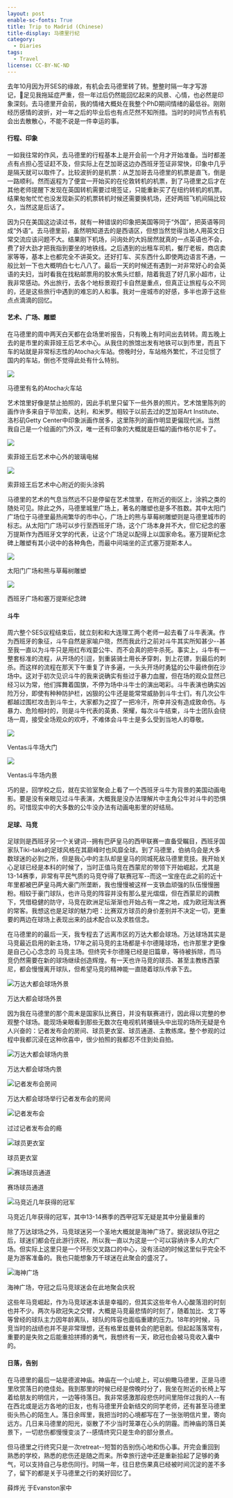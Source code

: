 ```yaml
---
layout: post
enable-sc-fonts: True
title: Trip to Madrid (Chinese)
title-display: 马德里行纪
category:
  - Diaries
tags:
  - Travel
license: CC-BY-NC-ND
---
```


去年10月因为开SES的缘故，有机会去马德里转了转。整整时隔一年才写游记，足见我拖延症严重，但一年过后仍然能回忆起来的风景、心情，也必然是印象深刻。去马德里开会前，我的情绪大概处在我整个PhD期间情绪的最低谷。刚刚经历感情的波折，对一年之后的毕业后也有点茫然不知所措。当时的时间节点有机会出去散散心，不能不说是一件幸运的事。

#### 行程、印象

一如我往常的作风，去马德里的行程基本上是开会前一个月才开始准备。当时都差点有点担心签证赶不及，但实际上在芝加哥这边办西班牙签证非常快，印象中几乎是隔天就可以取件了。比较波折的是机票：从芝加哥去马德里的机票是直飞，倒是一路顺利。然而返程为了便宜一开始买的在伦敦转机的机票，到了马德里之后才在其他老师提醒下发现在英国转机需要过境签证，只能重新买了在纽约转机的机票。结果匆匆忙忙也没发现新买的机票转机时候还需要换机场，还好两班飞机间隔比较久，当然这是后话了。

因为只在美国这边读过书，就有一种错误的印象把美国等同于“外国”，把英语等同成“外语”。去马德里前，虽然明知道去的是西语区，但想当然觉得当地人用英文日常交流应该问题不大。结果刚下机场，问询处的大妈居然就真的一点英语也不会，费了好大劲才把我指到要坐的地铁线。之后遇到的出租车司机，餐厅老板，商店卖家等等，基本上也都完全不讲英文。还好打车、买东西什么即使两边语言不通，一般比划一下也大概明白七七八八了。最后一天的时候还有遇到一对非常好心的会英语的夫妇，当时看我在找粘邮票用的胶水焦头烂额，陪着我逛了好几家小超市，让我非常感动。外出旅行，去各个地标景观打卡自然是重点，但真正让旅程与众不同的，还是这些旅行中遇到的难忘的人和事。我对一座城市的好感，多半也源于这些点点滴滴的回忆。

<!-- 在马德里虽然没呆几天，但 -->

#### 艺术、广场、雕塑

在马德里的周中两天白天都在会场里听报告，只有晚上有时间出去转转。周五晚上去的是市里的索菲娅王后艺术中心。从我住的旅馆出发有地铁可以到市里，而且下车的站就是非常标志性的Atocha火车站。傍晚时分，车站格外繁忙，不过见惯了国内的车站，倒也不觉得此处有什么特别。

<div class="figure-center-800 mb-3 mb-3">
<img src="https://i.postimg.cc/zGX60FDm/station-1.jpg">
</div>
<p class="caption-text"> 马德里有名的Atocha火车站 </p>

艺术馆里好像是禁止拍照的，因此手机里只留下一些外景的照片。艺术馆里陈列的画作许多来自于毕加索，达利，和米罗。相较于以前去过的芝加哥Art Institute、洛杉矶Getty Center中印象派画作居多，这里陈列的画作明显更偏现代派。当然我自己是一个绘画的门外汉，唯一还有印象的大概就是巨幅的画作格尔尼卡了。

<div class="figure-center-800 mb-3">
<img src="https://i.postimg.cc/C5YP2KKz/sofia-1.jpg">
</div>
<p class="caption-text"> 索菲娅王后艺术中心外的玻璃电梯 </p>

<div class="figure-center-800 mb-3">
<img src="https://i.postimg.cc/J4M9HqjV/sofia-2.jpg">
</div>
<p class="caption-text"> 索菲娅王后艺术中心附近的街头涂鸦 </p>

马德里的艺术的气息当然远不只是停留在艺术馆里，在附近的街区上，涂鸦之类的随处可见。除此之外，马德里城里广场上，著名的雕塑也是多不胜数。其中太阳门广场位于马德里最热闹繁华的市中心，广场上的熊与草莓树雕塑则是马德里城市的标志。从太阳门广场可以步行至西班牙广场，这个广场本身并不大，但它纪念的塞万提斯作为西班牙文学的代表，让这个广场足以配得上以国家命名。塞万提斯纪念碑上雕塑有其小说中的各种角色，而最中间端坐的正式塞万提斯本人。

<div class="figure-center-800 mb-3">
<img src="https://i.postimg.cc/RFT8mGLT/sculpture-2.jpg">
</div>
<p class="caption-text"> 太阳门广场和熊与草莓树雕塑 </p>

<div class="figure-center-800 mb-3">
<img src="https://i.postimg.cc/qRrYWWyR/sculpture-1.jpg">
</div>
<p class="caption-text"> 西班牙广场和塞万提斯纪念碑 </p>

#### 斗牛

周六整个SES议程结束后，就立刻和和大连理工两个老师一起去看了斗牛表演。作为西班牙的象征，斗牛自然是家喻户晓，然而我此行之前对斗牛其实所知甚少--甚至我一直以为斗牛只是用红布戏耍公牛、而不会真的把牛杀死。事实上，斗牛有一整套标准的流程，从开场的引逗，到重装骑士用长矛穿刺，到上花镖，到最后的刺杀。而这样的流程在那天下午重复了许多遍，一头头开场时勇猛的公牛最终倒在沙场中。这对于初次见识斗牛的我来说确实有些过于暴力血腥，但在场的观众显然已经习以为常，他们挥舞着国旗，不停为场中斗牛士的演出喝彩。斗牛表演也确实凶险万分，即使有种种防护栏，凶狠的公牛还是能常常威胁到斗牛士们，有几次公牛都越过围栏攻击到斗牛士，大家都为之捏了一把冷汗，所幸并没有造成致命伤。与暴力、危险相衬的，则是斗牛代表的英勇、荣耀，每次斗牛结束，斗牛士团队会绕场一周，接受全场观众的欢呼，不难体会斗牛士是多么受到当地人的尊敬。

<div class="figure-center-800 mb-3">
<img src="https://i.postimg.cc/yN78s6q4/bullfighting-2.jpg">
</div>
<p class="caption-text"> Ventas斗牛场大门 </p>

<div class="figure-center-800 mb-3">
<img src="https://i.postimg.cc/66FRwZYk/bullfighting-1.jpg">
</div>
<p class="caption-text"> Ventas斗牛场内景 </p>

巧的是，回学校之后，就在实验室聚会上看了一个西班牙斗牛为背景的美国动画电影。要是没有亲眼见过斗牛表演，大概我是没办法理解片中主角公牛对斗牛的恐惧的。可惜现实中的大多数的公牛没办法有动画电影里的好结局。

#### 足球、马竞

足球则是西班牙另一个关键词--拥有巴萨皇马的西甲联赛一直备受瞩目，西班牙国家队Tiki-taka的足球风格在其巅峰时也风靡全球。到了马德里，伯纳乌会是大多数球迷的必到之所，但是我心中的主队却是皇马的同城死敌马德里竞技。我开始关心足球已经是本科的时候了，当时正值马竞在西蒙尼的带领下开始崛起，尤其是13-14赛季，非常有平民气质的马竞夺得了联赛冠军--而这一宝座在此之前的近十年里都被巴萨皇马两大豪门所垄断，我也慢慢被这样一支铁血顽强的队伍慢慢圈粉。相较于豪门球队，也许马竞的阵容并没有那么星光熠熠，但在西蒙尼的调教下，凭借稳健的防守，马竞在欧洲足坛渐渐也开始占有一席之地，成为欧冠淘汰赛的常客。我想这也是足球的魅力吧：比赛双方球员的身价差别并不决定一切，更重要的两边在球场上表现出来的战术配合以及求胜信念。

在马德里的的最后一天，我专程去了远离市区的万达大都会球场。万达球场其实是马竞最近启用的新主场，17年之前马竞的主场都是卡尔德隆球场，也许那里才更像是自己心心念念的
马竞主场。但终究卡尔德隆已经是旧篇章，等待被拆除，而马竞仍然需要在新的球场继续创造辉煌。有一天也许马竞的球员、甚至主教练西蒙尼，都会慢慢离开球队，但希望马竞的精神能一直随着球队传承下去。

<div class="figure-center-800 mb-3">
<img src="https://i.postimg.cc/BZxjHzqv/wanda-1.jpg" alt="万达大都会球场外景">
</div>
<p class="caption-text"> 万达大都会球场外景 </p>

因为我在马德里的那个周末是国家队比赛日，并没有联赛进行，因此得以完整的参观整个球场。能现场亲眼看到那些无数次在电视机转播镜头中出现的场所无疑是令人兴奋的：记者发布会的房间、球员更衣室、球员通道、主教练席。整个参观的过程中我都沉浸在这种欣喜中，很少拍照的我都忍不住到处自拍。

<div class="figure-center-800 mb-3">
<img src="https://i.postimg.cc/qMwgZC6V/wanda-2.jpg" alt="万达大都会球场内景">
</div>
<p class="caption-text"> 万达大都会球场内景 </p>

<div class="figure-center-800 mb-3">
<img src="https://i.postimg.cc/dV0DMtG7/wanda-3.jpg" alt="记者发布会房间">
</div>
<p class="caption-text"> 万达大都会球场举行记者发布会的房间 </p>

<div class="figure-center-800 mb-3">
<img src="https://i.postimg.cc/9FCrpBMY/wanda-4.jpg" alt="记者发布会">
</div>
<p class="caption-text"> 过过记者发布会的瘾 </p>

<div class="figure-center-800 mb-3">
<img src="https://i.postimg.cc/7LG66ssw/wanda-5.jpg" alt="球员更衣室">
</div>
<p class="caption-text"> 球员更衣室 </p>

<div class="figure-center-800 mb-3">
<img src="https://i.postimg.cc/63CpV7xP/wanda-7.jpg" alt="赛场球员通道">
</div>
<p class="caption-text"> 赛场球员通道 </p>

<div class="figure-center-800 mb-3">
<img src="https://i.postimg.cc/fRgyMnv8/wanda-6.jpg" alt="马竞近几年获得的冠军">
</div>
<p class="caption-text"> 马竞近几年获得的冠军，其中13-14赛季的西甲冠军无疑是其中分量最重的 </p>

除了万达球场之外，马竞球迷另一个圣地大概就是海神广场了。据说球队夺冠之后，球迷们都会在此游行庆祝，所以我一直以为这是一个可以容纳许多人的大广场。但实际上这里只是一个环形交叉路口的中心，没有活动的时候这里似乎完全不是为游客准备的。我也只能想象万千球迷在此聚会的盛况了。

<div class="figure-center-800 mb-3">
<img src="https://i.postimg.cc/zXQYBJ9H/sculpture-3.jpg" alt="海神广场">
</div>
<p class="caption-text"> 海神广场，夺冠之后马竞球迷会在此地聚会庆祝 </p>

这些年马竞崛起，作为马竞球迷本该是幸福的，但其实这些年令人心酸落泪的时刻也并不少。两次与欧冠失之交臂，大概是马竞最悲情的时刻了，随着加比、戈丁等等曾经的球队主力因年龄离队，球队的阵容也面临重建的压力。18年的时候，马竞当时的战绩也并不是非常理想，还有格里兹曼转会的肥皂剧。但起起落落常有，重要的是失败之后能重拾拼搏的勇气，我想终有一天，欧冠也会被马竞收入囊中的。

#### 日落，告别

在马德里的最后一站是德波神庙。神庙在一个山坡上，可以俯瞰马德里，正是马德里欣赏落日的绝佳处。我到那里的时候已经是傍晚时分了，我坐在附近的长椅上写着给朋友的明信片，一边等待落日。我非常感激那段悲伤时间里陪伴过我的人--有在西北或是远方各地的旧友，也有马德里开会新结交的同学老师，还有甚至马德里街头热心的陌生人。落日余晖里，我把当时的心境都写在了一张张明信片里，寄向远方。几日来马德里的阳光，驱散了不少当时笼罩在心头的阴霾。而神庙的落日美景下，一切悲伤都慢慢变淡了--感情终究只是生命的部分景点。

但马德里之行终究只是一次retreat--短暂的告别伤心地和伤心事。开完会重回到熟悉的学校，熟悉的悲伤还是随之而来。所幸旅行途中还是重新拾起了足够的勇气，可以支持自己与悲伤同行。时隔一年，往日悲伤果真已经被时间沉淀的差不多了，留下的都是关于马德里之行的美好回忆了。

薛烨光
于Evanston家中
